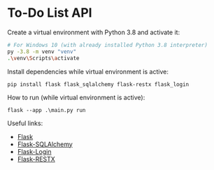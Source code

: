 # To-Do List API

Create a virtual environment with Python 3.8 and activate it:

```bash
# For Windows 10 (with already installed Python 3.8 interpreter)
py -3.8 -m venv "venv"
.\venv\Scripts\activate
```

Install dependencies while virtual environment is active:

```
pip install flask flask_sqlalchemy flask-restx flask_login 
```

How to run (while virtual environment is active):

```
flask --app .\main.py run
```

Useful links:

* [Flask](https://flask.palletsprojects.com/en/2.2.x/)
* [Flask-SQLAlchemy](https://flask-sqlalchemy.palletsprojects.com/en/3.0.x/)
* [Flask-Login](https://flask-login.readthedocs.io/en/latest/)
* [Flask-RESTX](https://flask-restx.readthedocs.io/en/latest/index.html)
